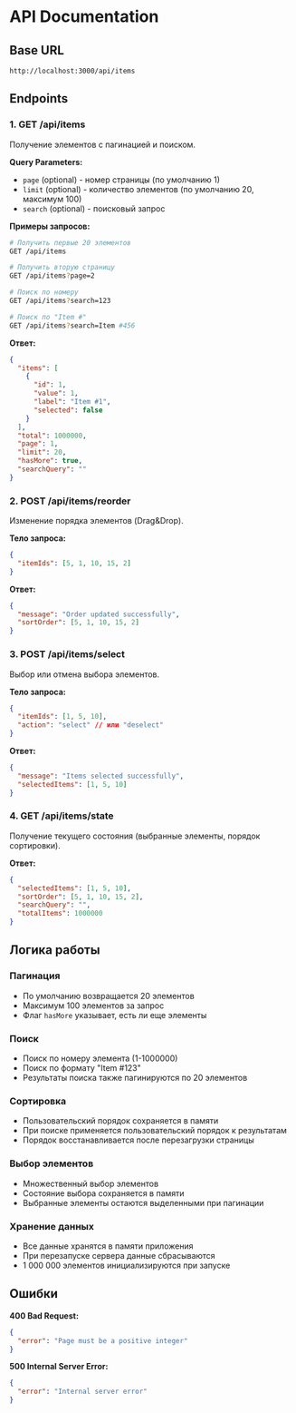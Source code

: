 # API Documentation

## Base URL
```
http://localhost:3000/api/items
```

## Endpoints

### 1. GET /api/items
Получение элементов с пагинацией и поиском.

**Query Parameters:**
- `page` (optional) - номер страницы (по умолчанию 1)
- `limit` (optional) - количество элементов (по умолчанию 20, максимум 100)
- `search` (optional) - поисковый запрос

**Примеры запросов:**
```bash
# Получить первые 20 элементов
GET /api/items

# Получить вторую страницу
GET /api/items?page=2

# Поиск по номеру
GET /api/items?search=123

# Поиск по "Item #"
GET /api/items?search=Item #456
```

**Ответ:**
```json
{
  "items": [
    {
      "id": 1,
      "value": 1,
      "label": "Item #1",
      "selected": false
    }
  ],
  "total": 1000000,
  "page": 1,
  "limit": 20,
  "hasMore": true,
  "searchQuery": ""
}
```

### 2. POST /api/items/reorder
Изменение порядка элементов (Drag&Drop).

**Тело запроса:**
```json
{
  "itemIds": [5, 1, 10, 15, 2]
}
```

**Ответ:**
```json
{
  "message": "Order updated successfully",
  "sortOrder": [5, 1, 10, 15, 2]
}
```

### 3. POST /api/items/select
Выбор или отмена выбора элементов.

**Тело запроса:**
```json
{
  "itemIds": [1, 5, 10],
  "action": "select" // или "deselect"
}
```

**Ответ:**
```json
{
  "message": "Items selected successfully",
  "selectedItems": [1, 5, 10]
}
```

### 4. GET /api/items/state
Получение текущего состояния (выбранные элементы, порядок сортировки).

**Ответ:**
```json
{
  "selectedItems": [1, 5, 10],
  "sortOrder": [5, 1, 10, 15, 2],
  "searchQuery": "",
  "totalItems": 1000000
}
```

## Логика работы

### Пагинация
- По умолчанию возвращается 20 элементов
- Максимум 100 элементов за запрос
- Флаг `hasMore` указывает, есть ли еще элементы

### Поиск
- Поиск по номеру элемента (1-1000000)
- Поиск по формату "Item #123"
- Результаты поиска также пагинируются по 20 элементов

### Сортировка
- Пользовательский порядок сохраняется в памяти
- При поиске применяется пользовательский порядок к результатам
- Порядок восстанавливается после перезагрузки страницы

### Выбор элементов
- Множественный выбор элементов
- Состояние выбора сохраняется в памяти
- Выбранные элементы остаются выделенными при пагинации

### Хранение данных
- Все данные хранятся в памяти приложения
- При перезапуске сервера данные сбрасываются
- 1 000 000 элементов инициализируются при запуске

## Ошибки

**400 Bad Request:**
```json
{
  "error": "Page must be a positive integer"
}
```

**500 Internal Server Error:**
```json
{
  "error": "Internal server error"
}
``` 